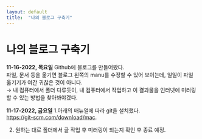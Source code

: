 ```yaml
---
layout: default
title:  "나의 블로그 구축기"
---
```


# 나의 블로그 구축기

**11-16-2022, 목요일**
Github에 블로그를 만들어봤다.  
파일, 문서 등을 옮기면 블로그 왼쪽의 manu를 수정할 수 있어 보이는데, 일일이 파일 옮기기가 여간 귀찮은 것이 아니다.  
→ 내 컴퓨터에서 폴더 다루듯이, 내 컴퓨터에서 작업하고 이 결과물을 인터넷에 미러링 할 수 있는 방법을 찾아봐야겠다.  
  
**11-17-2022, 금요일**
1.아래의 매뉴얼에 따라 git을 설치했다.  
https://git-scm.com/download/mac. 
  
2. 원하는 대로 폴더에서 글 작업 후 미러링이 되는지 확인 후 종료 예정.  







